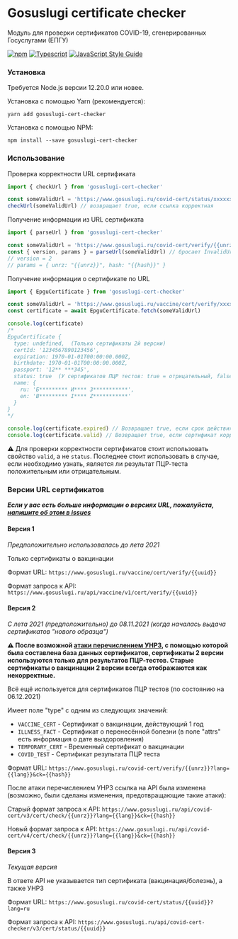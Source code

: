 # Gosuslugi certificate checker

Модуль для проверки сертификатов COVID-19, сгенерированных Госуслугами (ЕПГУ)

[![npm](https://img.shields.io/npm/v/gosuslugi-cert-checker)](https://www.npmjs.com/package/gosuslugi-cert-checker) [![Typescript](https://img.shields.io/badge/TypeScript-007ACC?logo=typescript&logoColor=white)](https://www.typescriptlang.org/) [![JavaScript Style Guide](https://img.shields.io/badge/code_style-standard-brightgreen.svg)](https://standardjs.com)



### Установка

Требуется Node.js версии 12.20.0 или новее.

Установка с помощью Yarn (рекомендуется):

```
yarn add gosuslugi-cert-checker
```

Установка с помощью NPM:

```
npm install --save gosuslugi-cert-checker
```



### Использование

Проверка корректности URL сертификата

```javascript
import { checkUrl } from 'gosuslugi-cert-checker'

const someValidUrl = 'https://www.gosuslugi.ru/covid-cert/status/xxxxxx'
checkUrl(someValidUrl) // возвращает true, если ссылка корректная
```

Получение информации из URL сертификата

```javascript
import { parseUrl } from 'gosuslugi-cert-checker'

const someValidUrl = 'https://www.gosuslugi.ru/covid-cert/verify/{{unrz}}?lang=ru&ck={{hash}}'
const { version, params } = parseUrl(someValidUrl) // бросает InvalidUrlError, если ссылка некорректная
// version = 2
// params = { unrz: "{{unrz}}", hash: "{{hash}}" }
```

Получение информации о сертификате по URL

```javascript
import { EpguCertificate } from 'gosuslugi-cert-checker'

const someValidUrl = 'https://www.gosuslugi.ru/vaccine/cert/verify/xxxxx'
const certificate = await EpguCertificate.fetch(someValidUrl)

console.log(certificate)
/*
EpguCertificate {
  type: undefined,  (Только сертификаты 2й версии)
  certId: '1234567890123456',
  expiration: 1970-01-01T00:00:00.000Z,
  birthdate: 1970-01-01T00:00:00.000Z,
  passport: '12** ***345',
  status: true  (У сертификатов ПЦР тестов: true = отрицательный, false = положительный)
  name: {
    ru: 'Б********* И**** З***********',
    en: 'B********* I**** Z***********'
  }
}
*/

console.log(certificate.expired) // Возвращает true, если срок действия сертификата истёк
console.log(certificate.valid) // Возвращает true, если сертификат корректен и просрочен
```

⚠️ Для проверки корректности сертификатов стоит использовать свойство `valid`, а не `status`. Последнее стоит использовать в случае, если необходимо узнать, является ли результат ПЦР-теста положительным или отрицательным.

### Версии URL сертификатов

_**Если у вас есть больше информации о версиях URL, пожалуйста, [напишите об этом в issues](https://github.com/m4l3vich/gosuslugi-cert-checker/issues/new)**_

#### Версия 1

*Предположительно использовалась до лета 2021*

Только сертификаты о вакцинации

Формат URL: `https://www.gosuslugi.ru/vaccine/cert/verify/{{uuid}}`

Формат запроса к API: `https://www.gosuslugi.ru/api/vaccine/v1/cert/verify/{{uuid}}`

#### Версия 2

*С лета 2021 (предположительно) до 08.11.2021 (когда началась выдача сертификатов "нового образца")*

**⚠️ После возможной [атаки перечислением УНРЗ](https://www.bbc.com/russian/news-60130755), с помощью которой была составлена база данных сертификатов, сертификаты 2 версии используются только для результатов ПЦР-тестов. Старые сертификаты о вакцинации 2 версии всегда отображаются как некорректные.**

Всё ещё используется для сертификатов ПЦР тестов (по состоянию на 06.12.2021)

Имеет поле "type" с одним из следующих значений:

- `VACCINE_CERT` - Сертификат о вакцинации, действующий 1 год
- `ILLNESS_FACT` - Сертификат о перенесённой болезни (в поле "attrs" есть информация о дате выздоровления)
- `TEMPORARY_CERT` - Временный сертификат о вакцинации
- `COVID_TEST` - Сертификат результата ПЦР теста

Формат URL: `https://www.gosuslugi.ru/covid-cert/verify/{{unrz}}?lang={{lang}}&ck={{hash}}`

После атаки перечислением УНРЗ ссылка на API была изменена (возможно, были сделаны изменения, предотвращающие такие атаки):

Старый формат запроса к API: `https://www.gosuslugi.ru/api/covid-cert/v3/cert/check/{{unrz}}?lang={{lang}}&ck={{hash}}`

Новый формат запроса к API: `https://www.gosuslugi.ru/api/covid-cert/v4/cert/check/{{unrz}}?lang={{lang}}&ck={{hash}}`

#### Версия 3

*Текущая версия*

В ответе API не указывается тип сертификата (вакцинация/болезнь), а также УНРЗ

Формат URL: `https://www.gosuslugi.ru/covid-cert/status/{{uuid}}?lang=ru`

Формат запроса к API: `https://www.gosuslugi.ru/api/covid-cert-checker/v3/cert/status/{{uuid}}`

